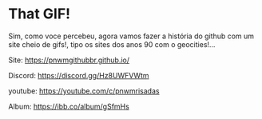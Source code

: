 # That GIF!
Sim, como voce percebeu, agora vamos fazer a história do github com um site cheio de gifs!, tipo os sites dos anos 90 com o geocities!...

Site: https://pnwmgithubbr.github.io/

Discord: https://discord.gg/Hz8UWFVWtm

youtube: https://youtube.com/c/pnwmrisadas

Album: https://ibb.co/album/gSfmHs
